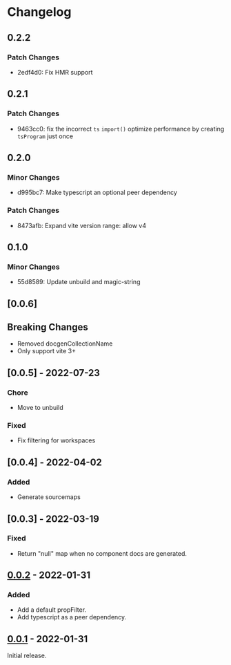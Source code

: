 # Changelog

## 0.2.2

### Patch Changes

- 2edf4d0: Fix HMR support

## 0.2.1

### Patch Changes

- 9463cc0: fix the incorrect `ts` `import()`
  optimize performance by creating `tsProgram` just once

## 0.2.0

### Minor Changes

- d995bc7: Make typescript an optional peer dependency

### Patch Changes

- 8473afb: Expand vite version range: allow v4

## 0.1.0

### Minor Changes

- 55d8589: Update unbuild and magic-string

## [0.0.6]

## Breaking Changes

- Removed docgenCollectionName
- Only support vite 3+

## [0.0.5] - 2022-07-23

### Chore

- Move to unbuild

### Fixed

- Fix filtering for workspaces

## [0.0.4] - 2022-04-02

### Added

- Generate sourcemaps

## [0.0.3] - 2022-03-19

### Fixed

- Return "null" map when no component docs are generated.

## [0.0.2] - 2022-01-31

### Added

- Add a default propFilter.
- Add typescript as a peer dependency.

## [0.0.1] - 2022-01-31

Initial release.

[0.0.1]: https://github.com/joshwooding/vite-plugin-react-docgen-typescript/releases/tag/v0.0.1
[0.0.2]: https://github.com/joshwooding/vite-plugin-react-docgen-typescript/releases/tag/v0.0.2
